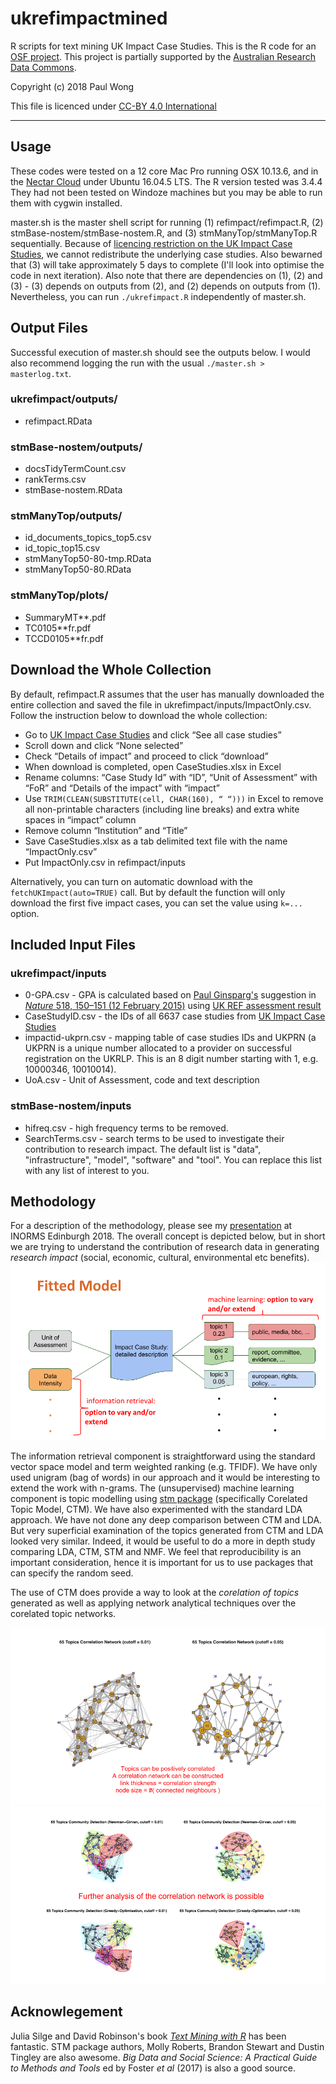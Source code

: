 # ukrefimpactmined
R scripts for text mining UK Impact Case Studies.  This is the R code for an [OSF project](https://osf.io/cnrgu/?view_only=7850d79c32d3411a81198ff173f7bfa1).  This project is partially supported by the [Australian Research Data Commons](https://ardc.edu.au/).

Copyright (c) 2018 Paul Wong

This file is licenced under [CC-BY 4.0 International](https://creativecommons.org/licenses/by/4.0/)

---------------------------------------------------
## Usage

These codes were tested on a 12 core Mac Pro running OSX 10.13.6, and in the [Nectar Cloud](https://nectar.org.au/) under Ubuntu 16.04.5 LTS.  The R version tested was 3.4.4  They had not been tested on Windoze machines but you may be able to run them with cygwin installed.  

master.sh is the master shell script for running (1) refimpact/refimpact.R, (2) stmBase-nostem/stmBase-nostem.R, and (3) stmManyTop/stmManyTop.R sequentially.  Because of [licencing restriction on the UK Impact Case Studies](http://impact.ref.ac.uk/CaseStudies/Terms.aspx), we cannot redistribute the underlying case studies.  Also bewarned that (3) will take approximately 5 days to complete (I'll look into optimise the code in next iteration).  Also note that there are dependencies on (1), (2) and (3) - (3) depends on outputs from (2), and (2) depends on outputs from (1).  Nevertheless, you can run `./ukrefimpact.R` independently of master.sh. 

## Output Files

Successful execution of master.sh should see the outputs below. I would also recommend logging the run with the usual `./master.sh > masterlog.txt`.

### ukrefimpact/outputs/
* refimpact.RData

### stmBase-nostem/outputs/
* docsTidyTermCount.csv
* rankTerms.csv
* stmBase-nostem.RData

### stmManyTop/outputs/
* id_documents_topics_top5.csv
* id_topic_top15.csv
* stmManyTop50-80-tmp.RData
* stmManyTop50-80.RData

### stmManyTop/plots/
* SummaryMT\*\*.pdf
* TC0105\*\*fr.pdf
* TCCD0105\*\*fr.pdf

## Download the Whole Collection
By default, refimpact.R assumes that the user has manually downloaded the entire collection and saved the file in ukrefimpact/inputs/ImpactOnly.csv.  Follow the instruction below to download the whole collection:

- Go to [UK Impact Case Studies](http://impact.ref.ac.uk/CaseStudies/Search1.aspx) and click “See all case studies”
- Scroll down and click “None selected”
- Check “Details of impact” and proceed to click “download”
- When download is completed, open CaseStudies.xlsx in Excel
- Rename columns: “Case Study Id” with “ID”, “Unit of Assessment” with “FoR” and “Details of the impact” with “impact”
- Use `TRIM(CLEAN(SUBSTITUTE(cell, CHAR(160), “ “)))` in Excel to remove all non-printable characters (including line breaks) and extra white spaces in “impact” column 
- Remove column “Institution” and “Title”
- Save CaseStudies.xlsx as a tab delimited text file with the name “ImpactOnly.csv”
- Put ImpactOnly.csv in refimpact/inputs

Alternatively, you can turn on automatic download with the `fetchUKImpact(auto=TRUE)` call.  But by default the function will only download the first five impact cases, you can set the value using `k=...` option.

## Included Input Files
### ukrefimpact/inputs
* 0-GPA.csv - GPA is calculated based on [Paul Ginsparg's](https://en.wikipedia.org/wiki/Paul_Ginsparg) suggestion in [*Nature* 518, 150–151 (12 February 2015)](https://dx.doi.org/10.1038/518150a) using [UK REF assessment result](http://results.ref.ac.uk/DownloadFile/AllResults/xlsx)
* CaseStudyID.csv - the IDs of all 6637 case studies from [UK Impact Case Studies](http://impact.ref.ac.uk/CaseStudies/Terms.aspx)
* impactid-ukprn.csv - mapping table of case studies IDs and UKPRN (a UKPRN is a unique number allocated to a provider on successful registration on the UKRLP.  This is an 8 digit number starting with 1, e.g. 10000346, 10010014).
* UoA.csv - Unit of Assessment, code and text description

### stmBase-nostem/inputs
* hifreq.csv - high frequency terms to be removed.
* SearchTerms.csv - search terms to be used to investigate their contribution to research impact.  The default list is "data", "infrastructure", "model", "software" and "tool".  You can replace this list with any list of interest to you.

## Methodology
For a description of the methodology, please see my [presentation](https://doi.org/10.6084/m9.figshare.6459407.v1) at INORMS Edinburgh 2018.  The overall concept is depicted below, but in short we are trying to understand the contribution of research data in generating *research impact* (social, economic, cultural, environmental etc benefits).
![fittedmodel](/images/fittedmodel.png)

The information retrieval component is straightforward using the standard vector space model and term weighted ranking (e.g. TFIDF).  We have only used unigram (bag of words) in our approach and it would be interesting to extend the work with n-grams.  The (unsupervised) machine learning component is topic modelling using [stm package](http://www.structuraltopicmodel.com/) (specifically Corelated Topic Model, CTM).  We have also experimented with the standard LDA approach.  We have not done any deep comparison between CTM and LDA.  But very superficial examination of the topics generated from CTM and LDA looked very similar.  Indeed, it would be useful to do a more in depth study comparing LDA, CTM, STM and NMF.  We feel that reproducibility is an important consideration, hence it is important for us to use packages that can specify the random seed.  

The use of CTM does provide a way to look at the *corelation of topics* generated as well as applying network analytical techniques over the corelated topic networks.

![corelatedtopics](/images/corelatedtopics.png)
![communitydetection](/images/communitydetection.png)

## Acknowlegement

Julia Silge and David Robinson's book [*Text Mining with R*](https://www.tidytextmining.com/) has been fantastic.  STM package authors, Molly Roberts, Brandon Stewart and Dustin Tingley are also awesome.  *Big Data and Social Science: A Practical Guide to Methods and Tools* ed by Foster *et al* (2017) is also a good source.
